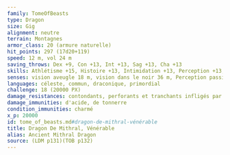 ```yaml
---
family: TomeOfBeasts
type: Dragon
size: Gig
alignment: neutre
terrain: Montagnes
armor_class: 20 (armure naturelle)
hit_points: 297 (17d20+119)
speed: 12 m, vol 24 m
saving_throws: Dex +9, Con +13, Int +13, Sag +13, Cha +13
skills: Athlétisme +15, Histoire +13, Intimidation +13, Perception +13, Perspicacité +13, Persuasion +13
senses: vision aveugle 18 m, vision dans le noir 36 m, Perception passive 23
languages: céleste, commun, draconique, primordial
challenge: 18 (20000 PX)
damage_resistances: contondants, perforants et tranchants infligés par des armes non magiques
damage_immunities: d'acide, de tonnerre
condition_immunities: charmé
x_p: 20000
id: tome_of_beasts.md#dragon-de-mithral-vénérable
title: Dragon De Mithral, Vénérable
alias: Ancient Mithral Dragon
source: (LDM p131)(TOB p132)
---
```


